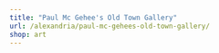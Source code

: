 ```yaml
---
title: "Paul Mc Gehee's Old Town Gallery"
url: /alexandria/paul-mc-gehees-old-town-gallery/
shop: art
---
```


